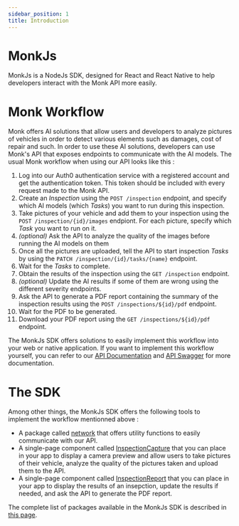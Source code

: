 ```yaml
---
sidebar_position: 1
title: Introduction
---
```


# MonkJs
MonkJs is a NodeJs SDK, designed for React and React Native to help developers interact with the Monk API more easily.

# Monk Workflow
Monk offers AI solutions that allow users and developers to analyze pictures of vehicles in order to detect various
elements such as damages, cost of repair and such. In order to use these AI solutions, developers can use Monk's API
that exposes endpoints to communicate with the AI models. The usual Monk workflow when using our API looks like this :

1. Log into our Auth0 authentication service with a registered account and get the authentication token. This token
  should be included with every request made to the Monk API.
2. Create an *Inspection* using the `POST /inspection` endpoint, and specify which AI models (which *Tasks*) you want to
  run during this inspection.
3. Take pictures of your vehicle and add them to your inspection using the `POST /inspection/{id}/images` endpiont. For
  each picture, specify which *Task* you want to run on it.
4. *(optional)* Ask the API to analyze the quality of the images before running the AI models on them
5. Once all the pictures are uploaded, tell the API to start inspection *Tasks* by using the
  `PATCH /inspection/{id}/tasks/{name}` endpoint.
6. Wait for the *Tasks* to complete.
7. Obtain the results of the inspection using the `GET /inspection` endpoint.
8. *(optional)* Update the AI results if some of them are wrong using the different severity endpoints.
9. Ask the API to generate a PDF report containing the summary of the inspection results using the
  `POST /inspections/${id}/pdf` endpoint.
10. Wait for the PDF to be generated.
11. Download your PDF report using the `GET /inspections/${id}/pdf` endpoint.

The MonkJs SDK offers solutions to easily implement this workflow into your web or native application. If you want to
implement this workflow yourself, you can refer to our [API Documentation](https://documentation.preview.monk.ai/) and
[API Swagger](https://api.monk.ai/v1/apidocs/) for more documentation.

# The SDK
Among other things, the MonkJs SDK offers the following tools to implement the workflow mentionned above :

- A package called [network](docs/packages/network.md) that offers utility functions to easily communicate with our API.
- A single-page component called [InspectionCapture](docs/packages/inspection-capture-web.md) that you can place in your
  app to display a camera preview and allow users to take pictures of their vehicle, analyze the quality of the pictures
  taken and upload them to the API.
- A single-page component called [InspectionReport](docs/packages/inspection-report-web.md) that you can place in your app
  to display the results of an insepction, update the results if needed, and ask the API to generate the PDF report.

The complete list of packages available in the MonkJs SDK is described in [this page](/docs/category/packages).
